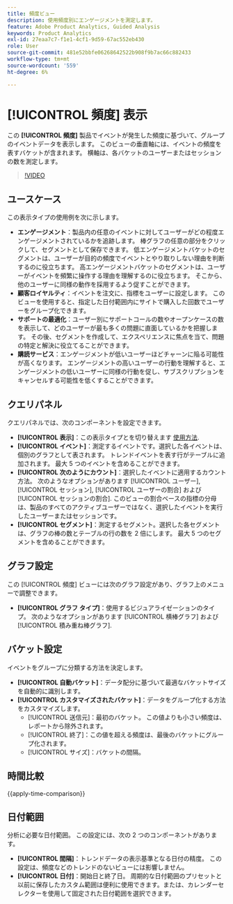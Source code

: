 ```yaml
---
title: 頻度ビュー
description: 使用頻度別にエンゲージメントを測定します。
feature: Adobe Product Analytics, Guided Analysis
keywords: Product Analytics
exl-id: 27eaa7c7-f1e1-4cf1-9d59-67ac552eb430
role: User
source-git-commit: 481e52bbfe06268642522b908f9b7ac66c882433
workflow-type: tm+mt
source-wordcount: '559'
ht-degree: 6%

---
```


# [!UICONTROL 頻度] 表示

この **[!UICONTROL 頻度]** 製品でイベントが発生した頻度に基づいて、グループのイベントデータを表示します。 このビューの垂直軸には、イベントの頻度を表すバケットが含まれます。 横軸は、各バケットのユーザーまたはセッションの数を測定します。

>[!VIDEO](https://video.tv.adobe.com/v/3428089/?learn=on)

## ユースケース

この表示タイプの使用例を次に示します。

* **エンゲージメント**：製品内の任意のイベントに対してユーザーがどの程度エンゲージメントされているかを追跡します。 棒グラフの任意の部分をクリックして、セグメントとして保存できます。 低エンゲージメントバケットのセグメントは、ユーザーが目的の頻度でイベントとやり取りしない理由を判断するのに役立ちます。 高エンゲージメントバケットのセグメントは、ユーザーがイベントを頻繁に操作する理由を理解するのに役立ちます。 そこから、他のユーザーに同様の動作を採用するよう促すことができます。
* **顧客ロイヤルティ**：イベントを注文に、指標をユーザーに設定します。 このビューを使用すると、指定した日付範囲内にサイトで購入した回数でユーザーをグループ化できます。
* **サポートの最適化**：ユーザー別にサポートコールの数やオープンケースの数を表示して、どのユーザーが最も多くの問題に直面しているかを把握します。 その後、セグメントを作成して、エクスペリエンスに焦点を当て、問題の特定と解決に役立てることができます。
* **購読サービス**：エンゲージメントが低いユーザーほどチャーンに陥る可能性が高くなります。 エンゲージメントの高いユーザーの行動を理解すると、エンゲージメントの低いユーザーに同様の行動を促し、サブスクリプションをキャンセルする可能性を低くすることができます。

## クエリパネル

クエリパネルでは、次のコンポーネントを設定できます。

* **[!UICONTROL 表示]**：この表示タイプとを切り替えます [使用方法](usage.md).
* **[!UICONTROL イベント]**：測定するイベントです。選択した各イベントは、個別のグラフとして表されます。 トレンドイベントを表す行がテーブルに追加されます。 最大 5 つのイベントを含めることができます。
* **[!UICONTROL 次のようにカウント]**：選択したイベントに適用するカウント方法。 次のようなオプションがあります [!UICONTROL ユーザー], [!UICONTROL セッション], [!UICONTROL ユーザーの割合] および [!UICONTROL セッションの割合]. このビューの割合ベースの指標の分母は、製品のすべてのアクティブユーザーではなく、選択したイベントを実行したユーザーまたはセッションです。
* **[!UICONTROL セグメント]**：測定するセグメント。選択した各セグメントは、グラフの棒の数とテーブルの行の数を 2 倍にします。 最大 5 つのセグメントを含めることができます。

## グラフ設定

この [!UICONTROL 頻度] ビューには次のグラフ設定があり、グラフ上のメニューで調整できます。

* **[!UICONTROL グラフ タイプ]**：使用するビジュアライゼーションのタイプ。 次のようなオプションがあります [!UICONTROL 横棒グラフ] および [!UICONTROL 積み重ね棒グラフ].

## バケット設定

イベントをグループに分類する方法を決定します。

* **[!UICONTROL 自動バケット]**：データ配分に基づいて最適なバケットサイズを自動的に識別します。
* **[!UICONTROL カスタマイズされたバケット]**：データをグループ化する方法をカスタマイズします。
   * [!UICONTROL 送信元]：最初のバケット。 この値よりも小さい頻度は、レポートから除外されます。
   * [!UICONTROL 終了]：この値を超える頻度は、最後のバケットにグループ化されます。
   * [!UICONTROL サイズ]：バケットの間隔。

## 時間比較

{{apply-time-comparison}}

## 日付範囲

分析に必要な日付範囲。 この設定には、次の 2 つのコンポーネントがあります。

* **[!UICONTROL 間隔]**：トレンドデータの表示基準となる日付の精度。 この設定は、頻度などのトレンドのないビューには影響しません。
* **[!UICONTROL 日付]**：開始日と終了日。 周期的な日付範囲のプリセットと以前に保存したカスタム範囲は便利に使用できます。または、カレンダーセレクターを使用して固定された日付範囲を選択できます。
